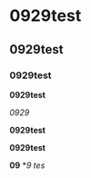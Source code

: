 # 0929test
## 0929test

### 0929test

**0929test**

_0929_

**0929test**

__0929test__

**09** **9* *tes*
